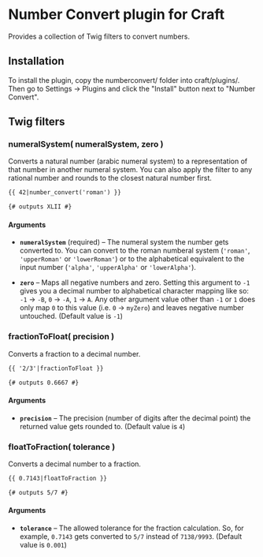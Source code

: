 # Number Convert plugin for Craft

Provides a collection of Twig filters to convert numbers.

## Installation

To install the plugin, copy the numberconvert/ folder into craft/plugins/. Then go to Settings → Plugins and click the "Install" button next to "Number Convert".


## Twig filters

### numeralSystem( numeralSystem, zero )

Converts a natural number (arabic numeral system) to a representation of that number in another numeral system. You can also apply the filter to any rational number and rounds to the closest natural number first.

```html
{{ 42|number_convert('roman') }}

{# outputs XLII #}

```

#### Arguments

- **`numeralSystem`** (required) – The numeral system the number gets converted to. You can convert to the roman numberal system (`'roman'`, `'upperRoman'` or `'lowerRoman'`) or to the alphabetical equivalent to the input number (`'alpha'`, `'upperAlpha'` or `'lowerAlpha'`).

- **`zero`** – Maps all negative numbers and zero. Setting this argument to `-1` gives you a decimal number to alphabetical character mapping like so: `-1` → `-B`, `0` → `-A`, `1` → `A`. Any other argument value other than `-1` or `1` does only map `0` to this value (i.e. `0` → `myZero`) and leaves negative number untouched. (Default value is `-1`)

### fractionToFloat( precision )

Converts a fraction to a decimal number.

```html
{{ '2/3'|fractionToFloat }}

{# outputs 0.6667 #}

```

#### Arguments

- **`precision`** – The precision (number of digits after the decimal point) the returned value gets rounded to. (Default value is `4`)

### floatToFraction( tolerance )

Converts a decimal number to a fraction.

```html
{{ 0.7143|floatToFraction }}

{# outputs 5/7 #}

```

#### Arguments

- **`tolerance`** – The allowed tolerance for the fraction calculation. So, for example, `0.7143` gets converted to `5/7` instead of `7138/9993`. (Default value is `0.001`)
